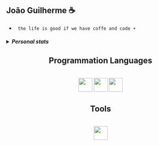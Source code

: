 ## João Guilherme ☕
- ` the life is good if we have coffe and code ☀`
<div align="center">
  
<h5>
  <details>
    <summary align="left">Personal stats</summary>
    <br>
    <div align="center" align-items="center"> 
      <img width="500px" src="https://github-readme-stats.vercel.app/api/wakatime?username=SunnYu&langs_count=8&layout=compact&hide_border=true&bg_color=282a36&title_color=fdaaaa&text_color=fdaaaa&icon_color=fdaaaa" alt="langs">
    </div>
  </details>
</h5>

  
## Programmation Languages

<div style="display: inline_block"><br>
<img src="https://imgur.com/CZ3pw4E.png" width="37" height="37" >
<img src="https://llvm.org/img/DragonFull.png" width="37" height="37" >
<img src="https://skillicons.dev/icons?i=c,perl,rust,zig,go,haskell,java,kotlin,ruby,dart,typescript" height="37" >
</div>

## Tools

<div style="display: inline_block"><br>
<img src="https://skillicons.dev/icons?i=git,linux,postgres,redis,docker,spring,rails,ktor,express,flutter" height="37" >
</div>



##
</div>
